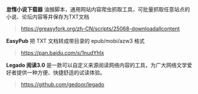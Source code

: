 **怠惰小说下载器** 油猴脚本，通用网站内容爬虫抓取工具，可批量抓取任意站点的小说、论坛内容等并保存为TXT文档
> https://greasyfork.org/zh-CN/scripts/25068-downloadallcontent

**EasyPub** 把 TXT 文档转成带目录的 epub/mobi/azw3 格式
> https://pan.baidu.com/s/1nudYhIx

**Legado 阅读3.0** 是一款可以自定义来源阅读网络内容的工具，为广大网络文学爱好者提供一种方便、快捷舒适的试读体验。
> https://github.com/gedoor/legado
